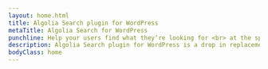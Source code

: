 ```yaml
---
layout: home.html
title: Algolia Search plugin for WordPress
metaTitle: Algolia Search for WordPress
punchline: Help your users find what they’re looking for <br> at the speed of thought!
description: Algolia Search plugin for WordPress is a drop in replacement for WordPress search. It also provides an optional "as you type" auto-complete experience.
bodyClass: home
---
```

